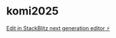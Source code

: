 # komi2025

[Edit in StackBlitz next generation editor ⚡️](https://stackblitz.com/~/github.com/Bestgitever/komi2025)